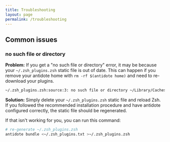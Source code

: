 ```yaml
---
title: Troubleshooting
layout: page
permalink: /troubleshooting
---
```


## Common issues

### no such file or directory

**Problem:** If you get a "no such file or directory" error, it may be because your `~/.zsh_plugins.zsh` static file is out of date. This can happen if you remove your antidote home with `rm -rf $(antidote home)` and need to re-download your plugins.

```zsh
~/.zsh_plugins.zsh:source:3: no such file or directory ~/Library/Caches/antidote/https-COLON--SLASH--SLASH-github.com-SLASH-zsh-users-SLASH-zsh-autosuggestions/zsh-autosuggestions.plugin.zsh
```

**Solution:** Simply delete your `~/.zsh_plugins.zsh` static file and reload Zsh. If you followed the recommended installation procedure and have antidote configured correctly, the static file should be regenerated.

If that isn't working for you, you can run this command:

```zsh
# re-generate ~/.zsh_plugins.zsh
antidote bundle <~/.zsh_plugins.txt >~/.zsh_plugins.zsh
```
